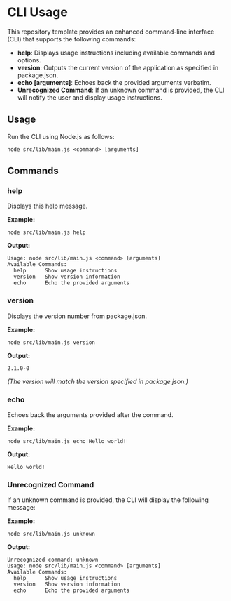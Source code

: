 # CLI Usage

This repository template provides an enhanced command-line interface (CLI) that supports the following commands:

- **help**: Displays usage instructions including available commands and options.
- **version**: Outputs the current version of the application as specified in package.json.
- **echo [arguments]**: Echoes back the provided arguments verbatim.
- **Unrecognized Command**: If an unknown command is provided, the CLI will notify the user and display usage instructions.

## Usage

Run the CLI using Node.js as follows:

```
node src/lib/main.js <command> [arguments]
```

## Commands

### help
Displays this help message.

**Example:**

```
node src/lib/main.js help
```

**Output:**

```
Usage: node src/lib/main.js <command> [arguments]
Available Commands:
  help      Show usage instructions
  version   Show version information
  echo      Echo the provided arguments
```

### version
Displays the version number from package.json.

**Example:**

```
node src/lib/main.js version
```

**Output:**

```
2.1.0-0
```
*(The version will match the version specified in package.json.)*

### echo
Echoes back the arguments provided after the command.

**Example:**

```
node src/lib/main.js echo Hello world!
```

**Output:**

```
Hello world!
```

### Unrecognized Command

If an unknown command is provided, the CLI will display the following message:

**Example:**

```
node src/lib/main.js unknown
```

**Output:**

```
Unrecognized command: unknown
Usage: node src/lib/main.js <command> [arguments]
Available Commands:
  help      Show usage instructions
  version   Show version information
  echo      Echo the provided arguments
```
